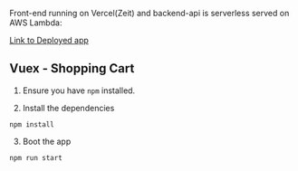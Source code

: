 Front-end running on Vercel(Zeit) and backend-api is serverless served on AWS Lambda:

[Link to Deployed app](shopping-cart-five-omega.vercel.app)

## Vuex - Shopping Cart

1. Ensure you have `npm` installed.

2. Install the dependencies

```
npm install
```

3. Boot the app

```
npm run start
```

